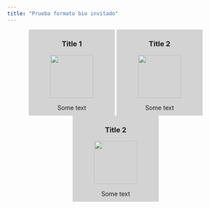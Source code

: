 ```yaml
---
title: "Prueba formato bio invitado"
---
```

<style>
.block {
  display: inline-block;
  width: 200px;
  height: 200px;
  background-color: lightgray;
}

.container {
  text-align: center;
}

.block img {
 width: 100px;
 height: 100px;
}
</style>
<div class="container">
  <div class="block">
    <h3>Title 1</h3>
    <img src="https://www.scania.org/wp-content/uploads/2018/10/article-10-2.jpg">
    <p>Some text</p>
  </div>
  <div class="block">
    <h3>Title 2</h3>
    <img src="https://avatarfiles.alphacoders.com/121/121594.jpg">
    <p>Some text</p>
  </div>
  <div class="block">
   <h3>Title 2</h3>
    <img src="https://i.imgur.com/8G3NXcW.gif">
    <p>Some text</p>
  </div>
</div>
